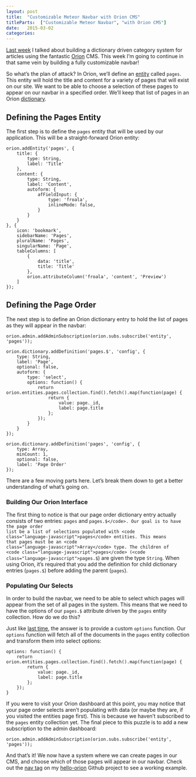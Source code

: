 ```yaml
---
layout: post
title:  "Customizable Meteor Navbar with Orion CMS"
titleParts:  ["Customizable Meteor Navbar", "with Orion CMS"]
date:   2015-03-02
categories:
---
```


[Last week](/2015/02/23/custom-categories-with-meteors-orion-cms/) I talked about building a dictionary driven category system for articles using the fantastic [Orion](http://orion.meteor.com/) CMS. This week I’m going to continue in that same vein by building a fully customizable navbar!

So what’s the plan of attack? In Orion, we’ll define an [entity](http://orion.meteor.com/docs/entities) called <code class="language-javascript">pages</code>. This entity will hold the title and content for a variety of pages that will exist on our site. We want to be able to choose a selection of these pages to appear on our navbar in a specified order. We’ll keep that list of pages in an Orion [dictionary](http://orion.meteor.com/docs/dictionary).

## Defining the Pages Entity

The first step is to define the <code class="language-javascript">pages</code> entity that will be used by our application. This will be a straight-forward Orion entity:

<pre class="language-javascript"><code class="language-javascript">orion.addEntity('pages', {
    title: {
        type: String,
        label: 'Title'
    },
    content: {
        type: String,
        label: 'Content',
        autoform: {
            afFieldInput: {
                type: 'froala',
                inlineMode: false,
            }
        }
    }
}, {
    icon: 'bookmark',
    sidebarName: 'Pages',
    pluralName: 'Pages',
    singularName: 'Page',
    tableColumns: [
        {
            data: 'title',
            title: 'Title'
        },
        orion.attributeColumn('froala', 'content', 'Preview')
    ]
});
</code></pre>

## Defining the Page Order

The next step is to define an Orion dictionary entry to hold the list of pages as they will appear in the navbar:

<pre class="language-javascript"><code class="language-javascript">orion.admin.addAdminSubscription(orion.subs.subscribe('entity', 'pages'));

orion.dictionary.addDefinition('pages.$', 'config', {
    type: String,
    label: 'Page',
    optional: false,
    autoform: {
        type: 'select',
        options: function() {
            return orion.entities.pages.collection.find().fetch().map(function(page) {
                return {
                    value: page._id,
                    label: page.title
                };
            });
        }
    }
});

orion.dictionary.addDefinition('pages', 'config', {
    type: Array,
    minCount: 1,
    optional: false,
    label: 'Page Order'
});
</code></pre>

There are a few moving parts here. Let’s break them down to get a better understanding of what’s going on.

### Building Our Orion Interface

The first thing to notice is that our page order dictionary entry actually consists of two entries: <code class="language-javascript">pages</code> and <code class="language-javascript">pages.$</code>. Our goal is to have the page order list be a list of selections populated with <code class="language-javascript">pages</code> entities. This means that pages must be an <code class="language-javascript">Array</code> type. The children of <code class="language-javascript">pages</code> (<code class="language-javascript">pages.$</code>) are given the type <code class="language-javascript">String</code>. When using Orion, it’s required that you add the definition for child dictionary entries (<code class="language-javascript">pages.$</code>) before adding the parent (<code class="language-javascript">pages</code>).

### Populating Our Selects

In order to build the navbar, we need to be able to select which pages will appear from the set of all pages in the system. This means that we need to have the options of our <code class="language-javascript">pages.$</code> attribute driven by the <code class="language-javascript">pages</code> entity collection. How do we do this?

Just like [last time](/2015/02/23/custom-categories-with-meteors-orion-cms/), the answer is to provide a custom <code class="language-javascript">options</code> function. Our <code class="language-javascript">options</code> function will fetch all of the documents in the <code class="language-javascript">pages</code> entity collection and transform them into select options:

<pre class="language-javascript"><code class="language-javascript">options: function() {
    return orion.entities.pages.collection.find().fetch().map(function(page) {
        return {
            value: page._id,
            label: page.title
        };
    });
}
</code></pre>

If you were to visit your Orion dashboard at this point, you may notice that your page order selects aren’t populating with data (or maybe they are, if you visited the entities page first). This is because we haven’t subscribed to the <code class="language-javascript">pages</code> entity collection yet. The final piece to this puzzle is to add a new subscription to the admin dashboard:

<pre class="language-javascript"><code class="language-javascript">orion.admin.addAdminSubscription(orion.subs.subscribe('entity', 'pages'));
</code></pre>

And that’s it! We now have a system where we can create pages in our CMS, and choose which of those pages will appear in our navbar.  Check out the [nav tag](https://github.com/pcorey/hello-orion/tree/nav) on my [hello-orion](https://github.com/pcorey/hello-orion) Github project to see a working example.
